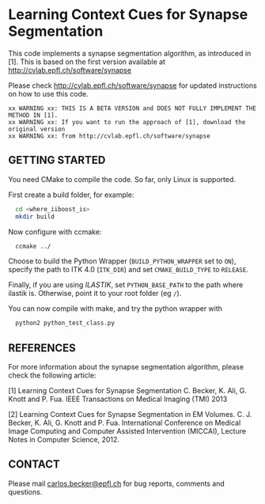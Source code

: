 Learning Context Cues for Synapse Segmentation
==============================================
This code implements a synapse segmentation algorithm, as introduced in [1]. 
This is based on the first version available at http://cvlab.epfl.ch/software/synapse

Please check http://cvlab.epfl.ch/software/synapse for updated instructions
on how to use this code.

```
xx WARNING xx: THIS IS A BETA VERSION and DOES NOT FULLY IMPLEMENT THE METHOD IN [1].
xx WARNING xx: If you want to run the approach of [1], download the original version
xx WARNING xx: from http://cvlab.epfl.ch/software/synapse
```


GETTING STARTED
---------------
You need CMake to compile the code. So far, only Linux is supported.

First create a build folder, for example:
```bash
  cd <where_iiboost_is>
  mkdir build
```

Now configure with ccmake:
```bash
  ccmake ../
```

Choose to build the Python Wrapper (`BUILD_PYTHON_WRAPPER` set to `ON`),
specify the path to ITK 4.0 (`ITK_DIR`) and set `CMAKE_BUILD_TYPE` to `RELEASE`.

Finally, if you are using *ILASTIK*, set `PYTHON_BASE_PATH` to the path where ilastik is.
Otherwise, point it to your root folder (eg `/`).

You can now compile with make, and try the python wrapper with
```bash
  python2 python_test_class.py
```


REFERENCES
----------

  For more information about the synapse segmentation algorithm,
  please check the following article:
  
  [1] Learning Context Cues for Synapse Segmentation
      C. Becker, K. Ali, G. Knott and P. Fua.
      IEEE Transactions on Medical Imaging (TMI) 2013
  
  [2] Learning Context Cues for Synapse Segmentation in EM Volumes.
      C. J. Becker, K. Ali, G. Knott and P. Fua. 
      International Conference on Medical Image Computing and 
      Computer Assisted Intervention (MICCAI), Lecture Notes in Computer Science, 2012.

  
CONTACT
-------

  Please mail carlos.becker@epfl.ch for bug reports, comments and questions.
